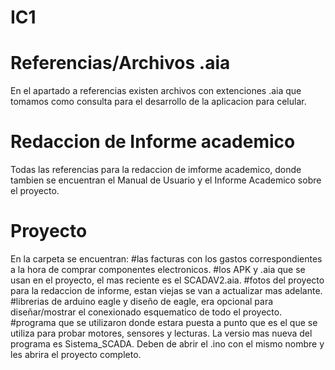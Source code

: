 # IC1
# Referencias/Archivos .aia
En el apartado a referencias existen archivos con extenciones .aia que tomamos como consulta para el desarrollo de la aplicacion para celular.

# Redaccion de Informe academico
Todas las referencias para la redaccion de imforme academico, donde tambien se encuentran el Manual de Usuario y el Informe Academico sobre el proyecto.

# Proyecto
En la carpeta se encuentran:
#las facturas con los gastos correspondientes a la hora de comprar componentes electronicos.
#los APK y .aia que se usan en el proyecto, el mas reciente es el SCADAV2.aia. 
#fotos del proyecto para la redaccion de informe, estan viejas se van a actualizar mas adelante.
#librerias de arduino eagle y diseño de eagle, era opcional para diseñar/mostrar el conexionado esquematico de todo el proyecto.
#programa que se utilizaron donde estara puesta a punto que es el que se utiliza para probar motores, sensores y lecturas. La versio mas nueva del programa es Sistema_SCADA. Deben de abrir el .ino con el mismo nombre y les abrira el proyecto completo.
